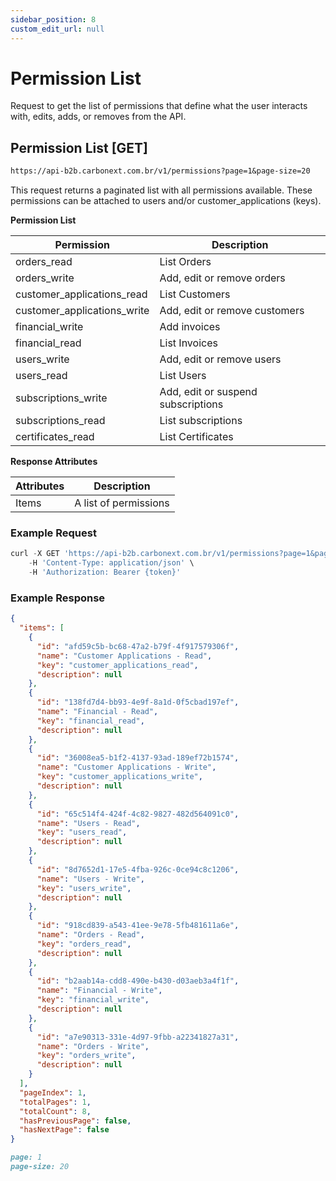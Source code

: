 ```yaml
---
sidebar_position: 8
custom_edit_url: null
---
```


# Permission List

Request to get the list of permissions that define what the user interacts with, edits, adds, or removes from the API.

## Permission List [GET]

```md title="BASE URL"
https://api-b2b.carbonext.com.br/v1/permissions?page=1&page-size=20
```

This request returns a paginated list with all permissions available. These permissions can be attached to users and/or customer_applications (keys).

**Permission List**

| Permission                  | Description                   |
| -------------------------   | ----------------------------- |
| orders_read                 | List Orders             |
| orders_write                | Add, edit or remove orders    |
| customer_applications_read  | List Customers            |
| customer_applications_write | Add, edit or remove customers |
| financial_write             | Add invoices                  |
| financial_read              | List Invoices           |
| users_write                 | Add, edit or remove users     |
| users_read                  | List Users               |
| subscriptions_write         | Add, edit or suspend subscriptions |
| subscriptions_read          | List subscriptions               |
| certificates_read           | List Certificates        |

**Response Attributes**

| Attributes | Description           |
| ---------- | --------------------- |
| Items      | A list of permissions |

### Example Request

```javascript
curl -X GET 'https://api-b2b.carbonext.com.br/v1/permissions?page=1&page-size=20' \
    -H 'Content-Type: application/json' \
    -H 'Authorization: Bearer {token}'
```

### Example Response

```json
{
  "items": [
    {
      "id": "afd59c5b-bc68-47a2-b79f-4f917579306f",
      "name": "Customer Applications - Read",
      "key": "customer_applications_read",
      "description": null
    },
    {
      "id": "138fd7d4-bb93-4e9f-8a1d-0f5cbad197ef",
      "name": "Financial - Read",
      "key": "financial_read",
      "description": null
    },
    {
      "id": "36008ea5-b1f2-4137-93ad-189ef72b1574",
      "name": "Customer Applications - Write",
      "key": "customer_applications_write",
      "description": null
    },
    {
      "id": "65c514f4-424f-4c82-9827-482d564091c0",
      "name": "Users - Read",
      "key": "users_read",
      "description": null
    },
    {
      "id": "8d7652d1-17e5-4fba-926c-0ce94c8c1206",
      "name": "Users - Write",
      "key": "users_write",
      "description": null
    },
    {
      "id": "918cd839-a543-41ee-9e78-5fb481611a6e",
      "name": "Orders - Read",
      "key": "orders_read",
      "description": null
    },
    {
      "id": "b2aab14a-cdd8-490e-b430-d03aeb3a4f1f",
      "name": "Financial - Write",
      "key": "financial_write",
      "description": null
    },
    {
      "id": "a7e90313-331e-4d97-9fbb-a22341827a31",
      "name": "Orders - Write",
      "key": "orders_write",
      "description": null
    }
  ],
  "pageIndex": 1,
  "totalPages": 1,
  "totalCount": 8,
  "hasPreviousPage": false,
  "hasNextPage": false
}
```

```md title="PARAMS"
page: 1
page-size: 20
```
